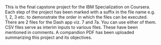 This is the final capstone project for the IBM Specialization on Coursera. 
Each step of the project has been marked with a suffix in the file name e.g. 1, 2, 3 etc. to demonstrate the order in which the files can be executed. 
There are 2 files for the Dash app viz. 7 and 7a. You can use either of them. 
CSV files serve as interim inputs to various files. These have been mentioned in comments. 
A compandion PDF has been uploaded summarizing this project and its objectives. 
